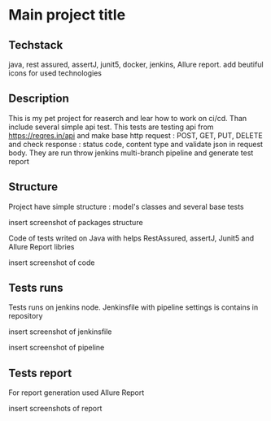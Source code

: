 # Main project title
## Techstack
java, rest assured, assertJ, junit5, docker, jenkins, Allure report. add beutiful icons for used technologies 

## Description
This is my pet project for reaserch and lear how to work on ci/cd. Than include several simple api test. This tests are testing api from https://reqres.in/api 
and make base http request : POST, GET, PUT, DELETE and check response : status code, content type and validate json in request body. 
They are run throw jenkins multi-branch pipeline and generate test report

## Structure
Project have simple structure : model's classes and several base tests

  insert screenshot of packages structure

Code of tests  writed on Java with helps RestAssured, assertJ, Junit5 and Allure Report libries

  insert screenshot of code

## Tests runs 
Tests runs on jenkins node. Jenkinsfile with pipeline settings is contains in repository

insert screenshot of jenkinsfile

insert screenshot of pipeline

## Tests report
For report generation used Allure Report

insert screenshots of report


